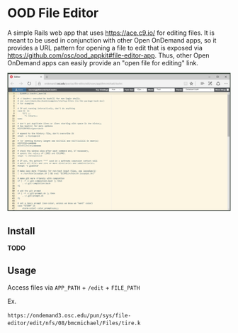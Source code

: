 # OOD File Editor

A simple Rails web app that uses https://ace.c9.io/ for editing files. It is meant to be used in conjunction with other Open OnDemand apps, so it provides a URL pattern for opening a file to edit that is exposed via https://github.com/osc/ood_appkit#file-editor-app. Thus, other Open OnDemand apps can easily provide an "open file for editing" link.

![File Explorer Interface](docs/img/001_interface.png)

## Install

**TODO**

## Usage

Access files via `APP_PATH` + `/edit` + `FILE_PATH`

Ex.

`https://ondemand3.osc.edu/pun/sys/file-editor/edit/nfs/08/bmcmichael/Files/tire.k`
